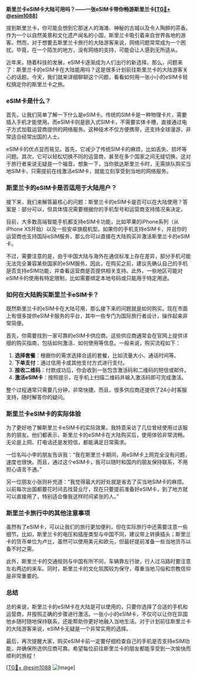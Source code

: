 **斯里兰卡eSIM卡大陆可用吗？——一张eSIM卡带你畅游斯里兰卡[[TG💪+ @esim1088](https://t.me/s/esim1088)]**

提到斯里兰卡，你可能会想到它那迷人的海滩、神秘的古城以及令人陶醉的茶香。作为一个以自然美景和文化遗产闻名的小国，斯里兰卡吸引着来自世界各地的游客。然而，对于想要去斯里兰卡旅行的大陆游客来说，网络问题常常成为一个困扰。毕竟，在一个陌生的地方，没有网络的支持，可能会让人感到无所适从。

近年来，随着科技的发展，eSIM卡逐渐成为人们出行的新选择。那么，问题来了：斯里兰卡的eSIM卡在大陆能用吗？这是很多计划前往斯里兰卡的大陆游客关心的话题。今天，我们就来详细聊聊这个问题，看看如何用一张小小的eSIM卡轻松搞定你的斯里兰卡之旅。

### eSIM卡是什么？

首先，让我们简单了解一下什么是eSIM卡。传统的SIM卡是一种物理卡片，需要插入手机才能使用。而eSIM卡则是嵌入式SIM卡，不需要实体卡槽，直接通过电子方式加载运营商提供的网络服务。这种技术不仅方便携带，还支持全球漫游，非常适合经常出国的人士。

eSIM卡的优点显而易见。首先，它减少了传统SIM卡的麻烦，比如丢失、损坏等问题。其次，它可以轻松切换不同的运营商，甚至在多个国家之间无缝切换。这对于旅行者来说无疑是一个福音。想象一下，当你抵达斯里兰卡时，无需排队购买当地SIM卡，只需提前在线激活eSIM卡，就能立刻享受到当地的网络服务。

### 斯里兰卡的eSIM卡是否适用于大陆用户？

接下来，我们来解答最核心的问题：斯里兰卡的eSIM卡是否可以在大陆使用？答案是：部分可以，但具体情况需要根据你的手机型号和运营商支持情况来决定。

目前，大多数高端智能手机都支持eSIM卡功能，比如苹果的iPhone系列（从iPhone XS开始）以及一些安卓旗舰机型。如果你的手机支持eSIM卡，并且你的运营商也支持国际eSIM服务，那么你可以直接在大陆购买并激活斯里兰卡的eSIM卡。

不过，需要注意的是，由于中国大陆与海外在通信标准上存在差异，部分手机可能无法完全兼容某些国家的eSIM服务。因此，在购买之前，建议先确认自己的手机是否支持eSIM功能，并查看运营商是否提供相关支持。此外，一些地区可能对eSIM卡的使用有特定限制，比如需要绑定本地号码或只能用于特定用途。

### 如何在大陆购买斯里兰卡eSIM卡？

既然斯里兰卡的eSIM卡在大陆可用，那么接下来的问题就是如何购买。现在市面上有很多提供eSIM卡服务的平台，其中一些专门为国际旅行者设计，操作起来非常简便。

首先，你需要找到一家可靠的eSIM卡供应商。这些供应商通常会在官网上提供详细的购买指南，包括如何激活、如何使用等信息。一般来说，购买流程如下：

1. **选择套餐**：根据你的需求选择合适的套餐，比如流量大小、通话时间等。
2. **下单支付**：通过信用卡或其他支付方式进行支付。
3. **接收二维码**：付款成功后，你会收到一张包含激活码和二维码的短信或邮件。
4. **激活eSIM卡**：按照提示，在手机上扫描二维码并输入激活码即可完成激活。

整个过程通常只需要几分钟，非常快捷。而且，很多供应商还提供了24小时客服支持，随时解答你的疑问。

### 斯里兰卡eSIM卡的实际体验

为了更好地了解斯里兰卡eSIM卡的实际效果，我特意采访了几位曾经使用过该服务的朋友。他们都表示，斯里兰卡的eSIM卡在大陆购买后，使用体验非常流畅。无论是上网、打电话还是发短信，都能满足日常需求。

一位名叫小李的朋友告诉我：“我在斯里兰卡期间，用eSIM卡上网完全没有问题，速度也很快。而且，通过这个eSIM卡，我可以随时和国内的朋友保持联系，不用担心语言不通。”

另一位朋友小张则补充道：“我觉得最大的好处就是省去了买当地SIM卡的麻烦。以前每次出国都要花时间去找营业厅，现在只要提前准备好eSIM卡，到了地方就可以直接用了，特别适合像我这样时间紧张的人。”

### 斯里兰卡旅行中的其他注意事项

虽然有了eSIM卡，可以让我们的旅行更加便利，但在实际旅行中还需要注意一些细节。比如，斯里兰卡的电压和插座类型与中国不同，建议带上转换插头；斯里兰卡的货币单位为卢比，虽然可以使用美元和欧元，但最好提前准备一些当地货币以备不时之需。

此外，斯里兰卡的交通规则与中国有所不同，车辆靠左行驶，行人过马路时要注意左右两边的来车。同时，斯里兰卡的文化氛围较为保守，尊重当地习俗和宗教信仰是非常重要的。

### 总结

总的来说，斯里兰卡的eSIM卡在大陆是可以使用的，只要你选择了合适的手机和运营商，并按照正确的步骤进行激活。一张小小的eSIM卡，不仅可以让你在异国他乡随时随地保持联系，还能帮助你更好地融入当地生活。对于计划前往斯里兰卡的大陆游客来说，eSIM卡无疑是一个非常实用的选择。

最后，再次提醒大家，购买eSIM卡前一定要仔细检查自己的手机是否支持eSIM功能，并确保所选供应商可靠。希望每位前往斯里兰卡的朋友都能享受到一次愉快而顺利的旅程！

[[TG💪+ @esim1088](https://t.me/s/esim1088) ![Image](https://i.postimg.cc/4NQfJmqS/Snipaste-2025-05-13-00-14-12.png)]